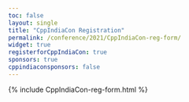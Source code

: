 ```yaml
---
toc: false
layout: single
title: "CppIndiaCon Registration"
permalink: /conference/2021/CppIndiaCon-reg-form/
widget: true
registerforCppIndiaCon: true
sponsors: true
cppindiaconsponsors: false
---
```


{% include CppIndiaCon-reg-form.html %}

<pre>




</pre>